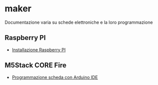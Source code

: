 # maker
Documentazione varia su schede elettroniche e la loro programmazione

## Raspberry PI

- [Installazione Raspberry PI](./RaspberryPI.md)

## M5Stack CORE Fire

- [Programmazione scheda con Arduino IDE](./m5stack.mdm)